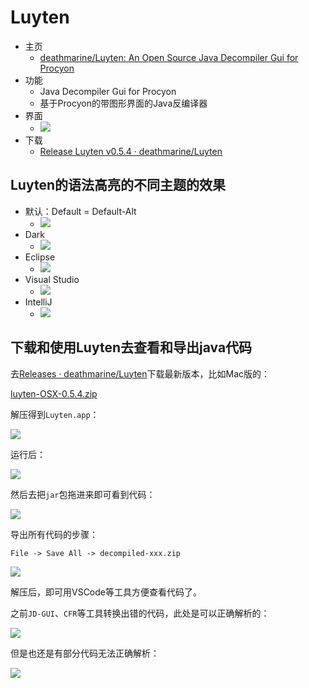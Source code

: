 # Luyten

* 主页
  * [deathmarine/Luyten: An Open Source Java Decompiler Gui for Procyon](https://github.com/deathmarine/Luyten)
* 功能
  * Java Decompiler Gui for Procyon
  * 基于Procyon的带图形界面的Java反编译器
* 界面
  * ![](../../../../assets/img/luyten_ui_demo.png)
* 下载
  * [Release Luyten v0.5.4 · deathmarine/Luyten](https://github.com/deathmarine/Luyten/releases/latest)

## Luyten的语法高亮的不同主题的效果

* 默认：Default = Default-Alt
  * ![](../../../../assets/img/luyten_theme_default_alt.png)
* Dark
  * ![](../../../../assets/img/luyten_theme_dark.png)
* Eclipse
  * ![](../../../../assets/img/luyten_theme_eclipse.png)
* Visual Studio
  * ![](../../../../assets/img/luyten_theme_visual_studio.png)
* IntelliJ
  * ![](../../../../assets/img/luyten_theme_intellij.png)

## 下载和使用Luyten去查看和导出java代码

去[Releases · deathmarine/Luyten](https://github.com/deathmarine/Luyten/releases/)下载最新版本，比如Mac版的：

[luyten-OSX-0.5.4.zip](https://github.com/deathmarine/Luyten/releases/download/v0.5.4/luyten-OSX-0.5.4.zip)

解压得到`Luyten.app`：

![](../../../../assets/img/uncompressed_luyten_app.png)

运行后：

![](../../../../assets/img/luyten_app_main_ui.png)

然后去把`jar`包拖进来即可看到代码：

![](../../../../assets/img/drag_jar_to_luyten.png)

导出所有代码的步骤：

`File -> Save All -> decompiled-xxx.zip`

![](../../../../assets/img/luyten_file_save_all_source_zip.png)

解压后，即可用VSCode等工具方便查看代码了。

之前`JD-GUI`、`CFR`等工具转换出错的代码，此处是可以正确解析的：

![](../../../../assets/img/luyten_convert_correct_code.png)

但是也还是有部分代码无法正确解析：

![](../../../../assets/img/luyten_some_code_convert_failed.png)